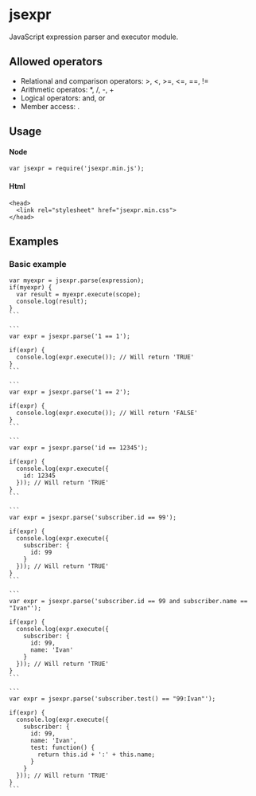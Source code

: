 # jsexpr

JavaScript expression parser and executor module. 

## Allowed operators
  - Relational and comparison operators: >, <, >=, <=, ==, !=
  - Arithmetic operatos: *, /, -, +
  - Logical operators: and, or
  - Member access: .
  
## Usage
#### Node
```
var jsexpr = require('jsexpr.min.js');
```
#### Html
```
<head>
  <link rel="stylesheet" href="jsexpr.min.css">
</head>
```

## Examples

### Basic example
````
var myexpr = jsexpr.parse(expression);
if(myexpr) {
  var result = myexpr.execute(scope);
  console.log(result);
}
```

```
var expr = jsexpr.parse('1 == 1');

if(expr) {
  console.log(expr.execute()); // Will return 'TRUE'
}
```

```
var expr = jsexpr.parse('1 == 2');

if(expr) {
  console.log(expr.execute()); // Will return 'FALSE'
}
```

```
var expr = jsexpr.parse('id == 12345');

if(expr) {
  console.log(expr.execute({
    id: 12345
  })); // Will return 'TRUE'
}
```

```
var expr = jsexpr.parse('subscriber.id == 99');

if(expr) {
  console.log(expr.execute({
    subscriber: {
      id: 99
    }
  })); // Will return 'TRUE'
}
```

```
var expr = jsexpr.parse('subscriber.id == 99 and subscriber.name == "Ivan"');

if(expr) {
  console.log(expr.execute({
    subscriber: {
      id: 99,
      name: 'Ivan'
    }
  })); // Will return 'TRUE'
}
```

```
var expr = jsexpr.parse('subscriber.test() == "99:Ivan"');

if(expr) {
  console.log(expr.execute({
    subscriber: {
      id: 99,
      name: 'Ivan',
      test: function() {
        return this.id + ':' + this.name;
      }
    }
  })); // Will return 'TRUE'
}
```
